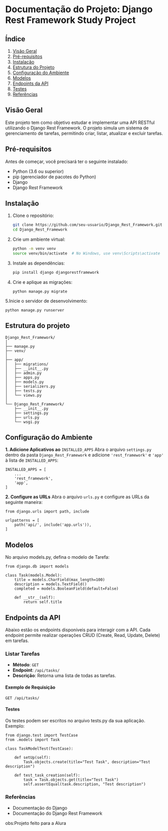 # Documentação do Projeto: Django Rest Framework Study Project

## Índice

1. [Visão Geral](#visão-geral)
2. [Pré-requisitos](#pré-requisitos)
3. [Instalação](#instalação)
4. [Estrutura do Projeto](#estrutura-do-projeto)
5. [Configuração do Ambiente](#configuração-do-ambiente)
6. [Modelos](#modelos)
7. [Endpoints da API](#endpoints-da-api)
8. [Testes](#testes)
9. [Referências](#referências)

## Visão Geral

Este projeto tem como objetivo estudar e implementar uma API RESTful utilizando o Django Rest Framework. O projeto simula um sistema de gerenciamento de tarefas, permitindo criar, listar, atualizar e excluir tarefas.

## Pré-requisitos

Antes de começar, você precisará ter o seguinte instalado:

- Python (3.6 ou superior)
- pip (gerenciador de pacotes do Python)
- Django
- Django Rest Framework

## Instalação

1. Clone o repositório:

   ```bash
   git clone https://github.com/seu-usuario/Django_Rest_Framework.git
   cd Django_Rest_Framework
   ```
2. Crie um ambiente virtual:

   ```bash
   python -m venv venv
   source venv/bin/activate  # No Windows, use venv\Scripts\activate
   ```
3. Instale as dependências:
   ```bash
   pip install django djangorestframework
   ```
4. Crie e aplique as migrações:
   ```
   python manage.py migrate
   ```
5.Inicie o servidor de desenvolvimento:
   ```
   python manage.py runserver
   ```
## Estrutura do projeto
   ```
   Django_Rest_Framework/
   │
   ├── manage.py
   ├── venv/
   │
   ├── app/
   │   ├── migrations/
   │   ├── __init__.py
   │   ├── admin.py
   │   ├── apps.py
   │   ├── models.py
   │   ├── serializers.py
   │   ├── tests.py
   │   └── views.py
   │
   └── Django_Rest_Framework/
       ├── __init__.py
       ├── settings.py
       ├── urls.py
       └── wsgi.py
```
## Configuração do Ambiente

**1. Adicione Aplicativos ao** ```INSTALLED_APPS```
Abra o arquivo ```settings.py``` dentro da pasta ```Django_Rest_Framework``` e adicione ```'rest_framework'``` e ```'app'``` à lista de ```INSTALLED_APPS```:

```
INSTALLED_APPS = [
    ...
    'rest_framework',
    'app',
]
```
**2. Configure as URLs**
Abra o arquivo ```urls.py``` e configure as URLs da seguinte maneira:
```
from django.urls import path, include

urlpatterns = [
    path('api/', include('app.urls')),
]
```
## Modelos

No arquivo models.py, defina o modelo de Tarefa:
```
from django.db import models

class Task(models.Model):
    title = models.CharField(max_length=100)
    description = models.TextField()
    completed = models.BooleanField(default=False)

    def __str__(self):
        return self.title
```

## Endpoints da API

Abaixo estão os endpoints disponíveis para interagir com a API. Cada endpoint permite realizar operações CRUD (Create, Read, Update, Delete) em tarefas.

### Listar Tarefas

- **Método**: `GET`
- **Endpoint**: `/api/tasks/`
- **Descrição**: Retorna uma lista de todas as tarefas.

#### Exemplo de Requisição

```http
GET /api/tasks/
```
#### Testes

Os testes podem ser escritos no arquivo tests.py da sua aplicação. Exemplo:
```
from django.test import TestCase
from .models import Task

class TaskModelTest(TestCase):

    def setUp(self):
        Task.objects.create(title="Test Task", description="Test description")

    def test_task_creation(self):
        task = Task.objects.get(title="Test Task")
        self.assertEqual(task.description, "Test description")
```

### Referências

- Documentação do Django
- Documentação do Django Rest Framework

obs:Projeto feito para a Alura
